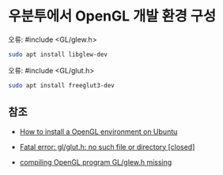 # 우분투에서 OpenGL 개발 환경 구성

오류:  #include <GL/glew.h>

```sh
sudo apt install libglew-dev
```

오류:  #include <GL/glut.h>

```sh
sudo apt install freeglut3-dev
```





## 참조

- [How to install a OpenGL environment on Ubuntu](https://medium.com/@Plimsky/how-to-install-a-opengl-environment-on-ubuntu-e3918cf5ab6c)

- [Fatal error: gl/glut.h: no such file or directory [closed]](https://askubuntu.com/questions/432732/fatal-error-gl-glut-h-no-such-file-or-directory)

- [compiling OpenGL program GL/glew.h missing](https://stackoverflow.com/questions/15852417/compiling-opengl-program-gl-glew-h-missing)

